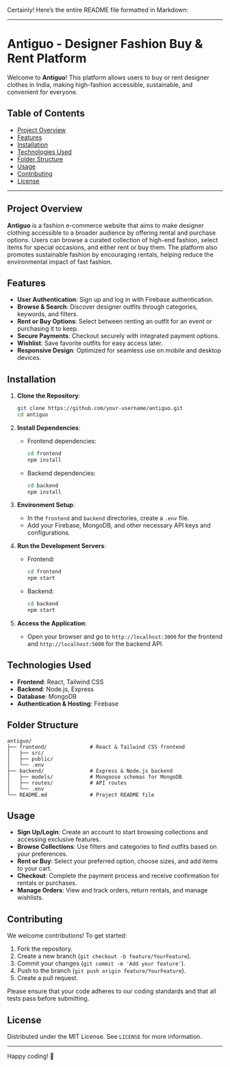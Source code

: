 Certainly! Here’s the entire README file formatted in Markdown:

---

# Antiguo - Designer Fashion Buy & Rent Platform

Welcome to **Antiguo**! This platform allows users to buy or rent designer clothes in India, making high-fashion accessible, sustainable, and convenient for everyone.

## Table of Contents
- [Project Overview](#project-overview)
- [Features](#features)
- [Installation](#installation)
- [Technologies Used](#technologies-used)
- [Folder Structure](#folder-structure)
- [Usage](#usage)
- [Contributing](#contributing)
- [License](#license)

---

## Project Overview

**Antiguo** is a fashion e-commerce website that aims to make designer clothing accessible to a broader audience by offering rental and purchase options. Users can browse a curated collection of high-end fashion, select items for special occasions, and either rent or buy them. The platform also promotes sustainable fashion by encouraging rentals, helping reduce the environmental impact of fast fashion.

## Features

- **User Authentication**: Sign up and log in with Firebase authentication.
- **Browse & Search**: Discover designer outfits through categories, keywords, and filters.
- **Rent or Buy Options**: Select between renting an outfit for an event or purchasing it to keep.
- **Secure Payments**: Checkout securely with integrated payment options.
- **Wishlist**: Save favorite outfits for easy access later.
- **Responsive Design**: Optimized for seamless use on mobile and desktop devices.

## Installation

1. **Clone the Repository**:
   ```bash
   git clone https://github.com/your-username/antiguo.git
   cd antiguo
   ```

2. **Install Dependencies**:
   - Frontend dependencies:
     ```bash
     cd frontend
     npm install
     ```
   - Backend dependencies:
     ```bash
     cd backend
     npm install
     ```

3. **Environment Setup**:
   - In the `frontend` and `backend` directories, create a `.env` file.
   - Add your Firebase, MongoDB, and other necessary API keys and configurations.

4. **Run the Development Servers**:
   - Frontend:
     ```bash
     cd frontend
     npm start
     ```
   - Backend:
     ```bash
     cd backend
     npm start
     ```

5. **Access the Application**:
   - Open your browser and go to `http://localhost:3000` for the frontend and `http://localhost:5000` for the backend API.

## Technologies Used

- **Frontend**: React, Tailwind CSS
- **Backend**: Node.js, Express
- **Database**: MongoDB
- **Authentication & Hosting**: Firebase

## Folder Structure

```
antiguo/
├── frontend/              # React & Tailwind CSS frontend
│   ├── src/
│   ├── public/
│   └── .env
├── backend/               # Express & Node.js backend
│   ├── models/            # Mongoose schemas for MongoDB
│   ├── routes/            # API routes
│   └── .env
└── README.md              # Project README file
```

## Usage

- **Sign Up/Login**: Create an account to start browsing collections and accessing exclusive features.
- **Browse Collections**: Use filters and categories to find outfits based on your preferences.
- **Rent or Buy**: Select your preferred option, choose sizes, and add items to your cart.
- **Checkout**: Complete the payment process and receive confirmation for rentals or purchases.
- **Manage Orders**: View and track orders, return rentals, and manage wishlists.

## Contributing

We welcome contributions! To get started:

1. Fork the repository.
2. Create a new branch (`git checkout -b feature/YourFeature`).
3. Commit your changes (`git commit -m 'Add your feature'`).
4. Push to the branch (`git push origin feature/YourFeature`).
5. Create a pull request.

Please ensure that your code adheres to our coding standards and that all tests pass before submitting.

## License

Distributed under the MIT License. See `LICENSE` for more information.

---

Happy coding! 🚀
